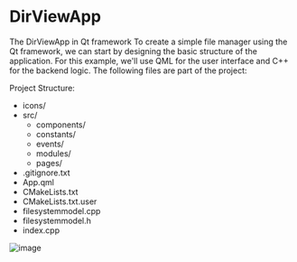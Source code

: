 # DirViewApp
The DirViewApp in Qt framework
To create a simple file manager using the Qt framework, we can start by designing the basic structure of the application. 
For this example, we'll use QML for the user interface and C++ for the backend logic. The following files are part of the project:

Project Structure:
- icons/
- src/
  - components/
  - constants/
  - events/
  - modules/
  - pages/
- .gitignore.txt
- App.qml
- CMakeLists.txt
- CMakeLists.txt.user
- filesystemmodel.cpp
- filesystemmodel.h
- index.cpp

![image](https://github.com/AndryVolynets/DirViewApp/assets/116294957/674b54bc-4c7d-47b7-801e-47d1ad9b2126)
